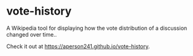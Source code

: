 # vote-history
A Wikipedia tool for displaying how the vote distribution of a discussion changed over time..

Check it out at https://aperson241.github.io/vote-history.
